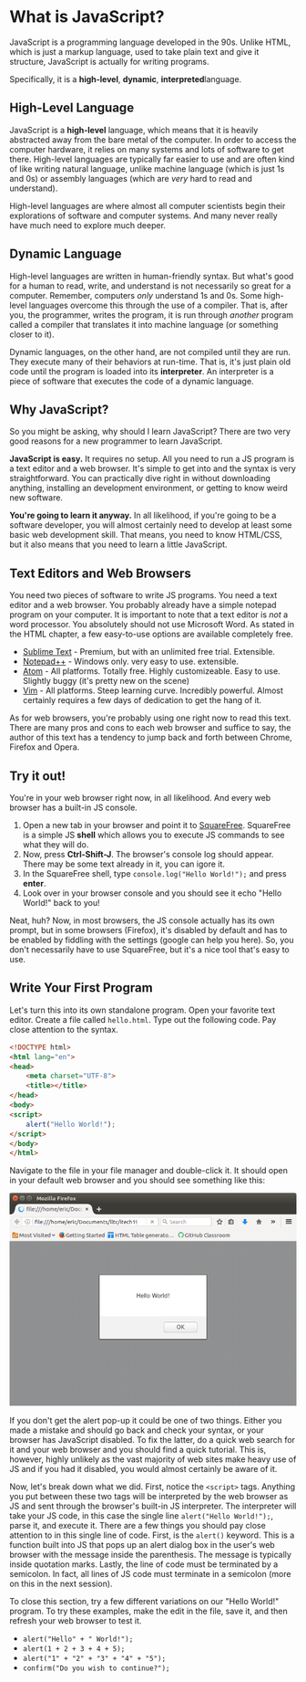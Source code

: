 # What is JavaScript?

JavaScript is a programming language developed in the 90s. Unlike HTML, which is just a markup language, used to take plain text and give it structure, JavaScript is actually for writing programs.

Specifically, it is a **high-level**, **dynamic**, **interpreted**language.

## High-Level Language

JavaScript is a **high-level** language, which means that it is heavily abstracted away from the bare metal of the computer. In order to access the computer hardware, it relies on many systems and lots of software to get there. High-level languages are typically far easier to use and are often kind of like writing natural language, unlike machine language (which is just 1s and 0s) or assembly languages (which are *very* hard to read and understand).

High-level languages are where almost all computer scientists begin their explorations of software and computer systems. And many never really have much need to explore much deeper.

## Dynamic Language

High-level languages are written in human-friendly syntax. But what's good for a human to read, write, and understand is not necessarily so great for a computer. Remember, computers *only* understand 1s and 0s. Some high-level languages overcome this through the use of a compiler. That is, after you, the programmer, writes the program, it is run through *another* program called a compiler that translates it into machine language (or something closer to it).

Dynamic languages, on the other hand, are not compiled until they are run. They execute many of their behaviors at run-time. That is, it's just plain old code until the program is loaded into its **interpreter**. An interpreter is a piece of software that executes the code of a dynamic language.

## Why JavaScript?

So you might be asking, why should I learn JavaScript? There are two very good reasons for a new programmer to learn JavaScript.

**JavaScript is easy.** It requires no setup. All you need to run a JS program is a text editor and a web browser. It's simple to get into and the syntax is very straightforward. You can practically dive right in without downloading anything, installing an development environment, or getting to know weird new software.

**You're going to learn it anyway.** In all likelihood, if you're going to be a software developer, you will almost certainly need to develop at least some basic web development skill. That means, you need to know HTML/CSS, but it also means that you need to learn a little JavaScript.

## Text Editors and Web Browsers

You need two pieces of software to write JS programs. You need a text editor and a web browser. You probably already have a simple notepad program on your computer. It is important to note that a text editor is *not* a word processor. You absolutely should not use Microsoft Word. As stated in the HTML chapter, a few easy-to-use options are available completely free.

* [Sublime Text](https://www.sublimetext.com/) - Premium, but with an unlimited free trial. Extensible.
* [Notepad++](https://notepad-plus-plus.org/) - Windows only. very easy to use. extensible.
* [Atom](https://atom.io/) - All platforms. Totally free. Highly customizeable. Easy to use. Slightly buggy (it's pretty new on the scene)
* [Vim](http://www.vim.org/) - All platforms. Steep learning curve. Incredibly powerful. Almost certainly requires a few days of dedication to get the hang of it.

As for web browsers, you're probably using one right now to read this text. There are many pros and cons to each web browser and suffice to say, the author of this text has a tendency to jump back and forth between Chrome, Firefox and Opera.

## Try it out!

You're in your web browser right now, in all likelihood. And every web browser has a built-in JS console.

1. Open a new tab in your browser and point it to [SquareFree](http://www.squarefree.com/shell/shell.html). SquareFree is a simple JS **shell** which allows you to execute JS commands to see what they will do.
1. Now, press **Ctrl-Shift-J**. The browser's console log should appear. There may be some text already in it, you can igore it.
1. In the SquareFree shell, type `console.log("Hello World!");` and press **enter**.
1. Look over in your browser console and you should see it echo "Hello World!" back to you!

Neat, huh? Now, in most browsers, the JS console actually has its own prompt, but in some browsers (Firefox), it's disabled by default and has to be enabled by fiddling with the settings (google can help you here). So, you don't necessarily have to use SquareFree, but it's a nice tool that's easy to use.

## Write Your First Program

Let's turn this into its own standalone program. Open your favorite text editor. Create a file called `hello.html`. Type out the following code. Pay close attention to the syntax.

```html
<!DOCTYPE html>
<html lang="en">
<head>
    <meta charset="UTF-8">
    <title></title>
</head>
<body>
<script>
    alert("Hello World!");
</script>
</body>
</html>
```
Navigate to the file in your file manager and double-click it. It should open in your default web browser and you should see something like this:

![1]

If you don't get the alert pop-up it could be one of two things. Either you made a mistake and should go back and check your syntax, or your browser has JavaScript disabled. To fix the latter, do a quick web search for it and your web browser and you should find a quick tutorial. This is, however, highly unlikely as the vast majority of web sites make heavy use of JS and if you had it disabled, you would almost certainly be aware of it.

Now, let's break down what we did. First, notice the `<script>` tags. Anything you put between these two tags will be interpreted by the web browser as JS and sent through the browser's built-in JS interpreter. The interpreter will take your JS code, in this case the single line `alert("Hello World!");`, parse it, and execute it. There are a few things you should pay close attention to in this single line of code. First, is the `alert()` keyword. This is a function built into JS that pops up an alert dialog box in the user's web browser with the message inside the parenthesis. The message is typically inside quotation marks. Lastly, the line of code must be terminated by a semicolon. In fact, all lines of JS code must terminate in a semicolon (more on this in the next session).

To close this section, try a few different variations on our "Hello World!" program. To try these examples, make the edit in the file, save it, and then refresh your web browser to test it.

* `alert("Hello" + " World!");`
* `alert(1 + 2 + 3 + 4 + 5);`
* `alert("1" + "2" + "3" + "4" + "5");`
* `confirm("Do you wish to continue?");`

<!-- images -->
[1]: images/1.png
